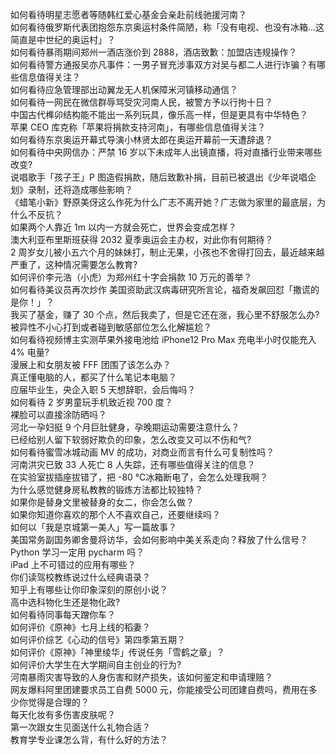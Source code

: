 如何看待明星志愿者等随韩红爱心基金会亲赴前线驰援河南？  
如何看待俄罗斯代表团抱怨东京奥运村条件简陋，称「没有电视、也没有冰箱…这简直是中世纪的奥运村」？  
如何看待暴雨期间郑州一酒店涨价到 2888，酒店致歉：加盟店违规操作？  
如何看待警方通报吴亦凡事件：一男子冒充涉事双方对吴与都二人进行诈骗？有哪些信息值得关注？  
如何看待应急管理部出动翼龙无人机保障米河镇移动通信？  
如何看待一网民在微信群辱骂受灾河南人民，被警方予以行拘十日？  
中国古代榫卯结构能不能出一系列玩具，像乐高一样，但是更具有中华特色？  
苹果 CEO 库克称「苹果将捐款支持河南」，有哪些信息值得关注？  
如何看待东京奥运开幕式导演小林贤太郎在奥运开幕前一天遭辞退？  
如何看待中央网信办：严禁 16 岁以下未成年人出镜直播，将对直播行业带来哪些改变?  
说唱歌手「孩子王」P 图造假捐款，随后致歉补捐，目前已被退出《少年说唱企划》录制，还将造成哪些影响？  
《蜡笔小新》野原美伢这么作死为什么广志不离开她？广志做为家里的最底层，为什么不反抗？  
如果两个人靠近 1m 以内一方就会死亡，世界会变成怎样？  
澳大利亚布里斯班获得 2032 夏季奥运会主办权，对此你有何期待？  
2 周岁女儿被小五六个月的妹妹打，制止无果，小孩也不舍得打回去，最近越来越严重了，这种情况需要怎么教育?  
如何评价李元浩（小虎）为郑州红十字会捐款 10 万元的善举？  
如何看待美议员再次炒作 美国资助武汉病毒研究所言论，福奇发飙回怼「撒谎的是你！」？  
我买了基金，赚了 30 个点，然后我卖了，但是它还在涨，我心里不舒服怎么办?  
被异性不小心打到或者碰到敏感部位怎么化解尴尬？  
如何看待视频博主实测苹果外接电池给 iPhone12 Pro Max 充电半小时仅能充入 4% 电量?  
漫展上和女朋友被 FFF 团围了该怎么办？  
真正懂电脑的人，都买了什么笔记本电脑？  
应届毕业生，央企入职 5 天想辞职，会后悔吗？  
如何看待 2 岁男童玩手机致近视 700 度？  
裸脸可以直接涂防晒吗？  
河北一孕妇挺 9 个月巨肚健身，孕晚期运动需要注意什么？  
已经给别人留下软弱好欺负的印象，怎么改变又可以不伤和气?  
如何看待蜜雪冰城动画 MV 的成功，对商业而言有什么可复制性吗？  
河南洪灾已致 33 人死亡 8 人失踪，还有哪些值得关注的信息？  
在实验室拔插座拔错了，把 -80 ℃冰箱断电了，会怎么处理我啊？  
为什么感觉健身房私教教的锻炼方法都比较独特？  
如果你是替身文里被替身的女二，你会怎么做？  
如果你知道你喜欢的那个人不喜欢自己，还要继续吗？  
如何以「我是京城第一美人」写一篇故事？  
美国常务副国务卿舍曼将访华，会如何影响中美关系走向？释放了什么信号？  
Python 学习一定用 pycharm 吗？  
iPad 上不可错过的应用有哪些？  
你们读驾校教练说过什么经典语录？  
知乎上有哪些让你印象深刻的原创小说？  
高中选科物化生还是物化政?  
如何看待同事每天蹭你车？  
如何评价《原神》七月上线的稻妻？  
如何评价综艺《心动的信号》第四季第五期？  
如何评价《原神》「神里绫华」传说任务「雪鹤之章」？  
如何评价大学生在大学期间自主创业的行为?  
河南暴雨灾害导致的人身伤害和财产损失，该如何鉴定和申请理赔？  
网友爆料阿里团建要求员工自费 5000 元，你能接受公司团建自费吗，费用在多少你觉得是合理的？  
每天化妆有多伤害皮肤呢？  
第一次跟女生见面送什么礼物合适？  
教育学专业课怎么背，有什么好的方法？  

